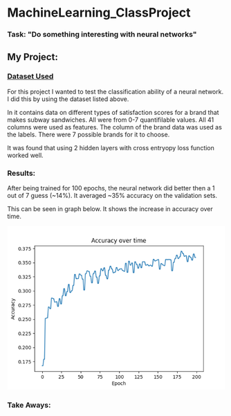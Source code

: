# MachineLearning_ClassProject

### Task: "Do something interesting with neural networks"

## My Project:
### [Dataset Used](https://www.kaggle.com/datasets/kane6543/sub-sandwich-customer-satisfaction-score)
<p>For this project I wanted to test the classification ability of a neural network. I did this by using the dataset listed above.</p>
<p>In it contains data on different types of satisfaction scores for a brand that makes subway sandwiches. All were from 0-7 quantifilable values. All 41 columns were used as features. The column of the brand data was used as the labels. There were 7 possible brands for it to choose.</p>
<p>It was found that using 2 hidden layers with cross entryopy loss function worked well.</p>

### Results:
<p>After being trained for 100 epochs, the neural network did better then a 1 out of 7 guess (~14%). It averaged ~35% accuracy on the validation sets.</p>
<p>This can be seen in graph below. It shows the increase in accuracy over time.</p>

![AccuracyVTime.png](https://github.com/TheFosh/MachineLearning_ClassProject/blob/main/Images/AccuracyOverTime.png)

### Take Aways:
